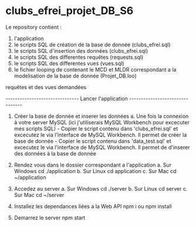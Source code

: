 # clubs_efrei_projet_DB_S6

Le repository contient :
  1. l'application 
  2. le scripts SQL de création de la base de donnée (clubs_efrei.sql)
  3. le scripts SQL d'insertion des données (clubs_efrei.sql)
  4. le scripts SQL des differentes requêtes (requests.sql)
  5. le scripts SQL des differentes vues (vues.sql)
  6. le fichier looping de contenant le MCD et MLDR correspondant a la modelisation de la base de donnée (Projet_DB.loo)
  
requêtes et des vues demandées 

------------------------------- Lancer l'application --------------------------------

1. Créer la base de donnée et inserer les données
      a. Une fois la connexion à votre server MySQL (ici j'utiliserais MySQL Workbench pour excecuter mes scripts SQL)
          - Copier le script contenu dans 'clubs_efrei.sql' et excecutez le via l'interface de MySQL Workbench. Il permet de créer la base de donnée
          - Copier le script contenu dans 'data_test.sql' et excecutez le via l'interface de MySQL Workbench. Il permet de d'inserer des données à la base de donnée
      
2. Rendez vous dans le dossier correspondant a l'application
      a. Sur Windows
          cd ./application
      b. Sur Linux
          cd application
      c. Sur Mac
          cd ~/application
3. Accedez au server
      a. Sur Windows
          cd ./server
      b. Sur Linux
          cd server
      c. Sur Mac
          cd ~/server
4. Installez les dependances liées a la Web API
         npm i ou npm install
5. Demarrez le server
         npm start
